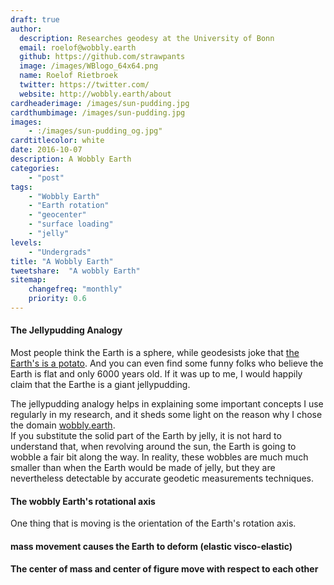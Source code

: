 ```yaml
---
draft: true
author:
  description: Researches geodesy at the University of Bonn
  email: roelof@wobbly.earth
  github: https://github.com/strawpants
  image: /images/WBlogo_64x64.png
  name: Roelof Rietbroek
  twitter: https://twitter.com/
  website: http://wobbly.earth/about
cardheaderimage: /images/sun-pudding.jpg
cardthumbimage: /images/sun-pudding.jpg
images:
    - :/images/sun-pudding_og.jpg"
cardtitlecolor: white
date: 2016-10-07
description: A Wobbly Earth
categories:
    - "post"
tags:
    - "Wobbly Earth"
    - "Earth rotation"
    - "geocenter"
    - "surface loading"
    - "jelly"
levels:
    - "Undergrads"
title: "A Wobbly Earth"
tweetshare:  "A wobbly Earth"
sitemap:
    changefreq: "monthly"
    priority: 0.6
---
```


#### The Jellypudding Analogy

Most people think the Earth is a sphere, while geodesists joke that [the Earth's is a potato](http://www.gfz-potsdam.de/en/media-communication/mediathek/image-galleries/geoid-the-potsdam-gravity-potato/). And you can even find some funny folks who believe the Earth is flat and only 6000 years old. If it was up to me, I would happily claim that the Earthe is a giant jellypudding. <!--more-->

The jellypudding analogy helps in explaining some important concepts I use regularly in my research, and it sheds some light on the reason why I chose the domain [wobbly.earth](/).  
If you substitute the solid part of the Earth by jelly, it is not hard to understand that, when revolving around the sun, the Earth is going to wobble a fair bit along the way. In reality, these wobbles are much much smaller than when the Earth would be made of jelly, but they are nevertheless detectable by accurate geodetic measurements techniques.

#### The wobbly Earth's rotational axis 
One thing that is moving is the orientation of the Earth's rotation axis. 


#### mass movement causes the Earth to deform (elastic visco-elastic)

#### The center of mass and center of figure move with respect to each other


